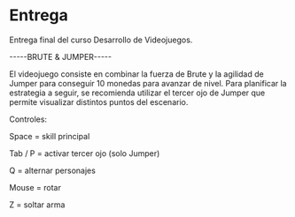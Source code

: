 # Entrega

Entrega final del curso Desarrollo de Videojuegos.

-----BRUTE & JUMPER-----


El videojuego consiste en combinar la fuerza de Brute y la agilidad de Jumper para conseguir 10 monedas para avanzar de nivel. Para planificar la estrategia a seguir, se recomienda utilizar el tercer ojo de Jumper que permite visualizar distintos puntos del escenario. 

Controles:

Space = skill principal

Tab / P = activar tercer ojo (solo Jumper)

Q = alternar personajes

Mouse = rotar

Z = soltar arma
